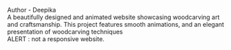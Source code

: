 Author - Deepika
<br>
A beautifully designed and animated website showcasing woodcarving art and craftsmanship. This project features smooth animations, and an elegant presentation of woodcarving techniques
<br>
ALERT : not a responsive website.
